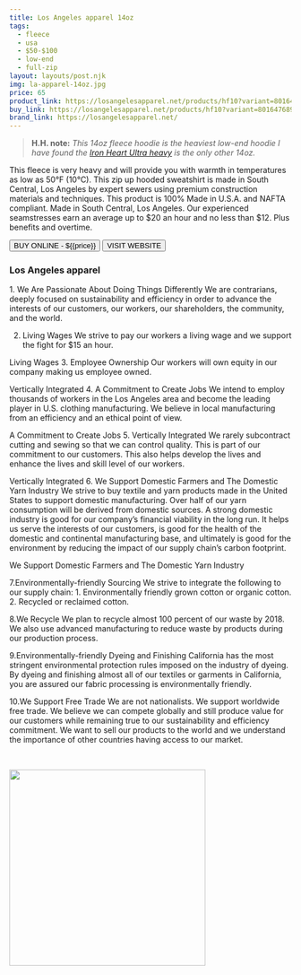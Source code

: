 ```yaml
---
title: Los Angeles apparel 14oz
tags:
  - fleece
  - usa
  - $50-$100
  - low-end
  - full-zip
layout: layouts/post.njk
img: la-apparel-14oz.jpg
price: 65
product_link: https://losangelesapparel.net/products/hf10?variant=801647689734
buy_link: https://losangelesapparel.net/products/hf10?variant=801647689734
brand_link: https://losangelesapparel.net/
---
```

<div class="col col-sm-8">

<p>
<blockquote>
<strong>H.H. note:</strong><i> This 14oz fleece hoodie is the heaviest low-end hoodie I have found the <a href='/posts/iron_heart-ultra_heavy/'>Iron Heart Ultra heavy</a> is the only other 14oz.
</i>
</blockquote>
</p>

<p>This fleece is very heavy and will provide you with warmth in temperatures as low as 50°F (10°C). This zip up hooded sweatshirt is made in South Central, Los Angeles by expert sewers using premium construction materials and techniques. 
This product is 100% Made in U.S.A. and NAFTA compliant. Made in South Central, Los Angeles. Our experienced seamstresses earn an average up to $20 an hour and no less than $12. Plus benefits and overtime. 

</p>
<p>
    <a href='{{buy_link}}'><button class="button-primary-outlined button-round">BUY ONLINE - ${{price}}</button></a>
    <a href='{{brand_link}}'><button class="button-primary-outlined button-round">VISIT WEBSITE</button></a>
</p>

### Los Angeles apparel
<p>1. We Are Passionate About 
Doing Things Differently
We are contrarians, deeply focused on sustainability and efficiency in order to advance the interests of our customers, our workers, our shareholders, the community, and the world.

2. Living Wages
We strive to pay our workers a living wage and we support the fight for $15 an hour.

Living Wages
3. Employee Ownership
Our workers will own equity in our company making us employee owned.

Vertically Integrated
4. A Commitment to Create Jobs
We intend to employ thousands of workers in the Los Angeles area and become the leading player in U.S. clothing manufacturing. We believe in local manufacturing from an efficiency and an ethical point of view.

A Commitment to Create Jobs
5. Vertically Integrated
We rarely subcontract cutting and sewing so that we can control quality. This is part of our commitment to our customers. This also helps develop the lives and enhance the lives and skill level of our workers.

Vertically Integrated
6. We Support Domestic Farmers and The Domestic Yarn Industry
We strive to buy textile and yarn products made in the United States to support domestic manufacturing. Over half of our yarn consumption will be derived from domestic sources. A strong domestic industry is good for our company’s financial viability in the long run. It helps us serve the interests of our customers, is good for the health of the domestic and continental manufacturing base, and ultimately is good for the environment by reducing the impact of our supply chain’s carbon footprint.

We Support Domestic Farmers and The Domestic Yarn Industry

7.Environmentally-friendly Sourcing
We strive to integrate the following to our supply chain: 1. Environmentally friendly grown cotton or organic cotton. 2. Recycled or reclaimed cotton.

8.We Recycle
We plan to recycle almost 100 percent of our waste by 2018. We also use advanced manufacturing to reduce waste by products during our production process.

9.Environmentally-friendly Dyeing and Finishing
California has the most stringent environmental protection rules imposed on the industry of dyeing. By dyeing and finishing almost all of our textiles or garments in California, you are assured our fabric processing is environmentally friendly.

10.We Support Free Trade
We are not nationalists. We support worldwide free trade. We believe we can compete globally and still produce value for our customers while remaining true to our sustainability and efficiency commitment. We want to sell our products to the world and we understand the importance of other countries having access to our market.

 ﻿</p>

</div>

<div class="col col-sm-4 float-right">
        <img src='/img/{{img}}' height='350' class="float-left">
</div>
